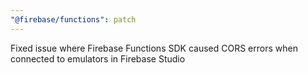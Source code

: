 ```yaml
---
"@firebase/functions": patch
---
```


Fixed issue where Firebase Functions SDK caused CORS errors when connected to emulators in Firebase Studio
